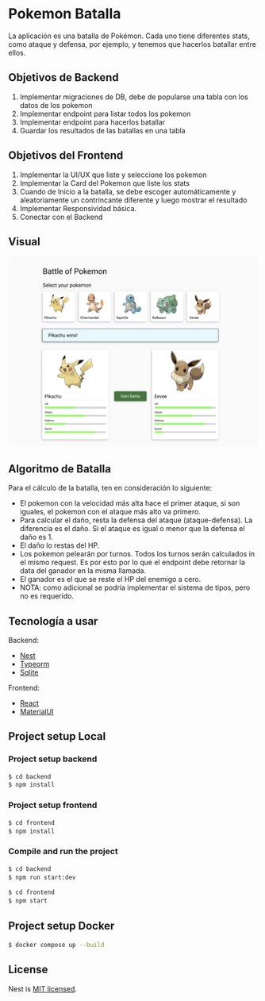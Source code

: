 # Pokemon Batalla

La aplicación es una batalla de Pokémon. Cada uno tiene diferentes stats, como ataque y defensa, por ejemplo, 
y tenemos que hacerlos batallar entre ellos.

## Objetivos de Backend

1. Implementar migraciones de DB, debe de popularse una tabla con los datos de los pokemon
2. Implementar endpoint para listar todos los pokemon
3. Implementar endpoint para hacerlos batallar
4. Guardar los resultados de las batallas en una tabla

## Objetivos del Frontend

1. Implementar la UI/UX que liste y seleccione los pokemon
2. Implementar la Card del Pokemon que liste los stats
3. Cuando de Inicio a la batalla, se debe escoger automáticamente y aleatoriamente un contrincante diferente y luego mostrar el resultado
4. Implementar Responsividad básica.
5. Conectar con el Backend

## Visual
![Descripción de la imagen](Design.png)

## Algoritmo de Batalla

Para el cálculo de la batalla, ten en consideración lo siguiente:

- El pokemon con la velocidad más alta hace el primer ataque, si son iguales, el pokemon con el ataque más alto va primero.
- Para calcular el daño, resta la defensa del ataque (ataque-defensa). La diferencia es el daño. Si el ataque es igual o menor que la defensa el daño es 1.
- El daño lo restas del HP.
- Los pokemon pelearán por turnos. Todos los turnos serán calculados in el mismo request. Es por esto por lo que el endpoint debe retornar la data del ganador en la misma llamada.
- El ganador es el que se reste el HP del enemigo a cero. 
- NOTA: como adicional se podría implementar el sistema de tipos, pero no es requerido.

## Tecnología a usar

Backend:
- [Nest](https://github.com/nestjs/nest) 
- [Typeorm](https://typeorm.io/)
- [Sqlite](https://www.sqlite.org/)

Frontend:
- [React](https://legacy.reactjs.org/)
- [MaterialUI](https://mui.com/material-ui/)

## Project setup Local 

### Project setup backend

```bash
$ cd backend
$ npm install
```

### Project setup frontend

```bash
$ cd frontend
$ npm install
```

### Compile and run the project

```bash
$ cd backend
$ npm run start:dev
```

```bash
$ cd frontend
$ npm start
```

## Project setup Docker

```bash
$ docker compose up --build
```

## License

Nest is [MIT licensed](https://github.com/nestjs/nest/blob/master/LICENSE).
